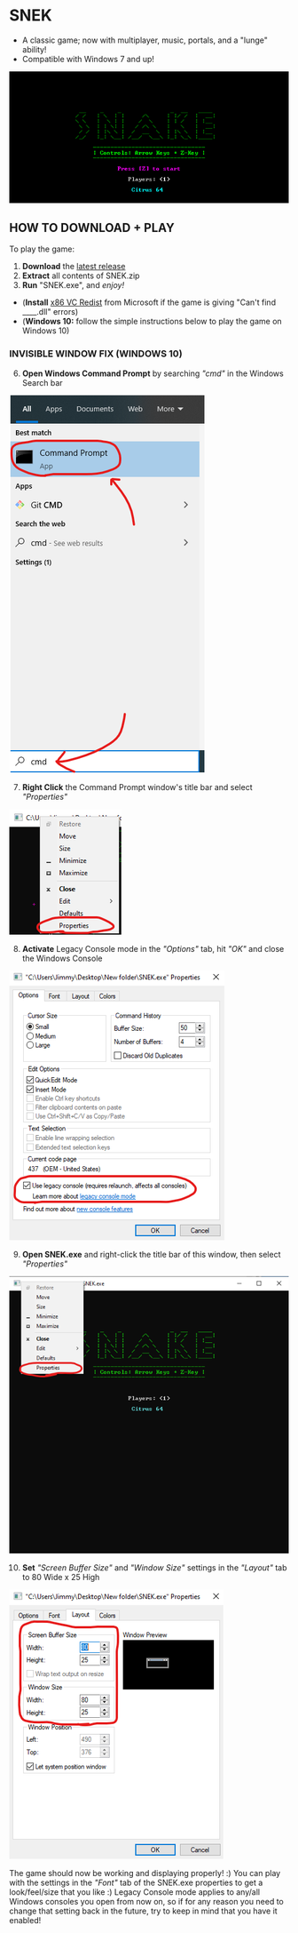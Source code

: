 # SNEK
+ A classic game; now with multiplayer, music, portals, and a "lunge" ability!
+ Compatible with Windows 7 and up!

![SNEK GIF](Screenshots/snekgameplay.gif)

## HOW TO DOWNLOAD + PLAY
To play the game:


1. **Download** the [latest release](https://github.com/M-O-Marmalade/SNEK/releases/latest/download/SNEK.zip)
2. **Extract** all contents of SNEK.zip
3. **Run** "SNEK.exe", and *enjoy!*
- (**Install** [x86 VC Redist](https://aka.ms/vs/16/release/vc_redist.x86.exe) from Microsoft if the game is giving "Can't find ____.dll" errors)
- (**Windows 10:** follow the simple instructions below to play the game on Windows 10)

### INVISIBLE WINDOW FIX (WINDOWS 10)

6. **Open Windows Command Prompt** by searching *"cmd"* in the Windows Search bar

![cmd](Screenshots/cmd.png)

7. **Right Click** the Command Prompt window's title bar and select *"Properties"*

![Right Click Title Bar](Screenshots/rightclicksnek.png)

8. **Activate** Legacy Console mode in the *"Options"* tab, hit *"OK"* and close the Windows Console

![Legacy Console Mode](Screenshots/legacymode.png)

9. **Open SNEK.exe** and right-click the title bar of this window, then select *"Properties"*

![SNEK.exe Right-Click](Screenshots/snekrightclick.png)

10. **Set** *"Screen Buffer Size"* and *"Window Size"* settings in the *"Layout"* tab to 80 Wide x 25 High

![Set Size Layout](Screenshots/layoutsize.png)

The game should now be working and displaying properly! :) You can play with the settings in the *"Font"* tab of the SNEK.exe properties to get a look/feel/size that you like :) Legacy Console mode applies to any/all Windows consoles you open from now on, so if for any reason you need to change that setting back in the future, try to keep in mind that you have it enabled!
